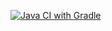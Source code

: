 [![Java CI with Gradle](https://github.com/Meruduya/AutomationBasics--lecture6/actions/workflows/gradle.yml/badge.svg)](https://github.com/Meruduya/AutomationBasics--lecture6/actions/workflows/gradle.yml)